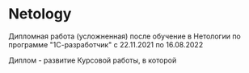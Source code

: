 # Netology
Дипломная работа (усложненная) после обучение в Нетологии по программе "1С-разработчик" с 22.11.2021 по 16.08.2022

Диплом - развитие Курсовой работы, в которой 
